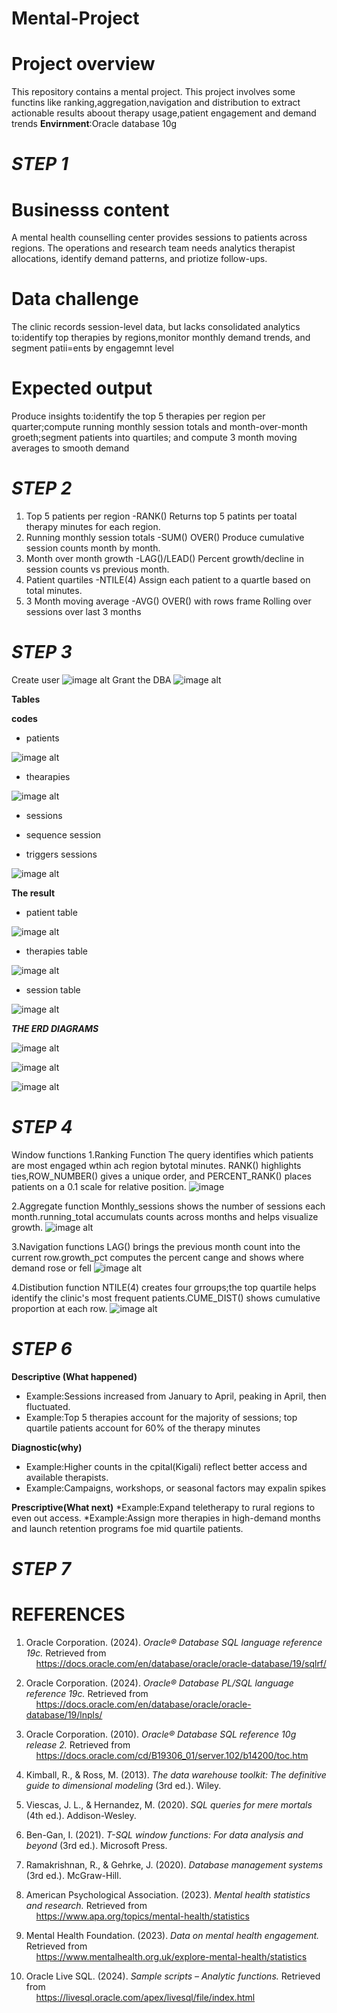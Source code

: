 # Mental-Project

# Project overview
This repository contains a mental project. 
This project involves some functins like ranking,aggregation,navigation and distribution to extract actionable results aboout therapy usage,patient engagement and demand trends
**Envirnment**:Oracle database 10g
        
# ***STEP 1***
  # **Businesss content**
A mental health counselling center provides sessions to patients across regions. The operations and research team needs analytics therapist allocations, identify demand patterns, and priotize follow-ups.
   
  # **Data challenge**
The clinic records session-level data, but lacks consolidated analytics to:identify top therapies by regions,monitor monthly demand trends, and segment patii=ents by engagemnt level 

  # **Expected output**
Produce insights to:identify the top 5 therapies per region per quarter;compute running monthly session totals and month-over-month groeth;segment patients into quartiles; and compute 3 month moving averages to smooth demand
      
# ***STEP 2***
1. Top 5 patients per region -RANK()
   Returns top 5 patints per toatal therapy minutes for each region.
2. Running monthly session totals -SUM() OVER()
   Produce cumulative session counts month by month.
3. Month over month growth -LAG()/LEAD()
   Percent growth/decline in session counts vs previous month.
4. Patient quartiles -NTILE(4)
   Assign each patient to a quartle based on total minutes.
5. 3 Month moving average -AVG() OVER() with rows frame
   Rolling over sessions over last 3 months

# ***STEP 3***
   Create user
   ![image alt](https://github.com/Melissa-10-10/Mental-Project/blob/089af6d120db4727d5145ee5bf47c9b88b6e71b9/Screenshot%20(216).png)
   Grant the DBA
   ![image alt](https://github.com/Melissa-10-10/Mental-Project/blob/56db4beb6e888c7baafdd2f77f801ca6f0fd4d98/Screenshot%20(215).png)

**Tables**

   **codes**
  
   * patients
     
   ![image alt](https://github.com/Melissa-10-10/Mental-Project/blob/4f4a1b0642993f0131eb87eeaaa2a043ba7e01eb/Screenshot%20(217).png)

   * thearapies
  
   ![image alt](https://github.com/Melissa-10-10/Mental-Project/blob/70787dcfaf5cd2da7ce7c17e9da7232097b09998/Screenshot%20(218).png)
  
   * sessions
  
   * sequence session
  
   * triggers sessions
     
   ![image alt](https://github.com/Melissa-10-10/Mental-Project/blob/ca3237e3e33142f1f09fd7073a98725b53510ea1/Screenshot%20(219).png)
   
   **The result**
  
   * patient table
   
   ![image alt](https://github.com/Melissa-10-10/Mental-Project/blob/2ccf1987a0aa20fa58abbfdfbf2743cd31321dbc/Screenshot%20(220).png)
   
   * therapies table
   
   ![image alt](https://github.com/Melissa-10-10/Mental-Project/blob/f89473514a1628ed08e3fc40b0fc6166be4414ad/Screenshot%20(222).png)
   
   * session table
  
   ![image alt](https://github.com/Melissa-10-10/Mental-Project/blob/f1b22c6b635562ea68fe7bc763aa32e7ffecc9c1/Screenshot%20(221).png)

  ***THE ERD DIAGRAMS***
  
   ![image alt](https://github.com/Melissa-10-10/Mental-Project/blob/df9581bb1e62ab6dd57fc18f3ebc1f807a6f0b5e/Screenshot%20(223).png)

   ![image alt](https://github.com/Melissa-10-10/Mental-Project/blob/4f32d8f89101ea507d4dc23cf4c579c9b03cfae0/Screenshot%20(224).png)

   ![image alt](https://github.com/Melissa-10-10/Mental-Project/blob/45e44e333800aa422731f335b01cd593502ca1ea/Screenshot%20(225).png)

    
# ***STEP 4***
  
   
   Window functions
   1.Ranking Function
 The query identifies which patients are most engaged wthin ach region  bytotal minutes. RANK() highlights ties,ROW_NUMBER() gives a unique order, and PERCENT_RANK() places patients on a 0.1 scale for relative position.
 ![image](https://github.com/Melissa-10-10/Mental-Project/blob/e71049d70af8f7d004216295f421bb7fdf8b9913/Screenshot%20(226).png)


  2.Aggregate function
Monthly_sessions shows the number of sessions each month.running_total accumulats counts across months and helps visualize growth.
![image alt](https://github.com/Melissa-10-10/Mental-Project/blob/493ccb5a65ab2983c7d0c46557cafe28355fc486/Screenshot%20(227).png)


  3.Navigation functions
LAG() brings the previous month count into the current row.growth_pct computes the percent cange and shows where demand rose or fell
![image alt](https://github.com/Melissa-10-10/Mental-Project/blob/9f05dcafd63b14ee0e7195bd7b66f0a370a55252/Screenshot%20(228).png)


   4.Distibution function
NTILE(4) creates four grroups;the top quartile helps identify the clinic's most frequent patients.CUME_DIST() shows cumulative proportion at each row.
![image alt](https://github.com/Melissa-10-10/Mental-Project/blob/610d33a8123dae1c2dbba9b7bdd7ec46bef45076/Screenshot%20(229).png)

# ***STEP 6***
 
**Descriptive (What happened)**

  * Example:Sessions increased from January to April, peaking in April, then fluctuated.
  * Example:Top 5 therapies account for the majority of sessions; top quartile patients account for  60% of the therapy minutes


**Diagnostic(why)**

  * Example:Higher counts in the cpital(Kigali) reflect better access and available therapists.
  * Example:Campaigns, workshops, or seasonal factors may expalin spikes


**Prescriptive(What next)**
  *Example:Expand teletherapy to rural regions to even out access.
  *Example:Assign more therapies in high-demand months and launch retention programs foe mid quartile patients.

# ***STEP 7***

# **REFERENCES**
 

1. Oracle Corporation. (2024). *Oracle® Database SQL language reference 19c.* Retrieved from  
&nbsp;&nbsp;&nbsp;&nbsp;https://docs.oracle.com/en/database/oracle/oracle-database/19/sqlrf/  

2. Oracle Corporation. (2024). *Oracle® Database PL/SQL language reference 19c.* Retrieved from  
&nbsp;&nbsp;&nbsp;&nbsp;https://docs.oracle.com/en/database/oracle/oracle-database/19/lnpls/  

3. Oracle Corporation. (2010). *Oracle® Database SQL reference 10g release 2.* Retrieved from  
&nbsp;&nbsp;&nbsp;&nbsp;https://docs.oracle.com/cd/B19306_01/server.102/b14200/toc.htm  

4. Kimball, R., & Ross, M. (2013). *The data warehouse toolkit: The definitive guide to dimensional modeling* (3rd ed.). Wiley.  

5. Viescas, J. L., & Hernandez, M. (2020). *SQL queries for mere mortals* (4th ed.). Addison-Wesley.  

6. Ben-Gan, I. (2021). *T-SQL window functions: For data analysis and beyond* (3rd ed.). Microsoft Press.  

7. Ramakrishnan, R., & Gehrke, J. (2020). *Database management systems* (3rd ed.). McGraw-Hill.  

8. American Psychological Association. (2023). *Mental health statistics and research.* Retrieved from  
&nbsp;&nbsp;&nbsp;&nbsp;https://www.apa.org/topics/mental-health/statistics  

9. Mental Health Foundation. (2023). *Data on mental health engagement.* Retrieved from  
&nbsp;&nbsp;&nbsp;&nbsp;https://www.mentalhealth.org.uk/explore-mental-health/statistics  

10. Oracle Live SQL. (2024). *Sample scripts – Analytic functions.* Retrieved from  
&nbsp;&nbsp;&nbsp;&nbsp;https://livesql.oracle.com/apex/livesql/file/index.html  


  

   
     
   
           
       
                

    
